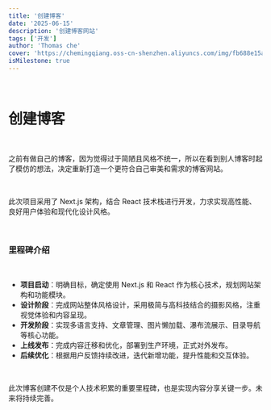 ```yaml
---
title: '创建博客'
date: '2025-06-15'
description: '创建博客网站'
tags: ['开发']
author: 'Thomas che'
cover: 'https://chemingqiang.oss-cn-shenzhen.aliyuncs.com/img/fb688e15a9a56e06ee5e9c1e1821e6.jpg'
isMilestone: true
---
```


</br>

# 创建博客

</br>

之前有做自己的博客，因为觉得过于简陋且风格不统一，所以在看到别人博客时起了模仿的想法，决定重新打造一个更符合自己审美和需求的博客网站。

</br>

此次项目采用了 Next.js 架构，结合 React 技术栈进行开发，力求实现高性能、良好用户体验和现代化设计风格。

</br>

### 里程碑介绍

</br>

- **项目启动**：明确目标，确定使用 Next.js 和 React 作为核心技术，规划网站架构和功能模块。
- **设计阶段**：完成网站整体风格设计，采用极简与高科技结合的摄影风格，注重视觉体验和内容呈现。
- **开发阶段**：实现多语言支持、文章管理、图片懒加载、瀑布流展示、目录导航等核心功能。
- **上线发布**：完成内容迁移和优化，部署到生产环境，正式对外发布。
- **后续优化**：根据用户反馈持续改进，迭代新增功能，提升性能和交互体验。

</br>

此次博客创建不仅是个人技术积累的重要里程碑，也是实现内容分享关键一步。未来将持续完善。

</br>

</br>

</br>

</br>

</br>

</br>

</br>
